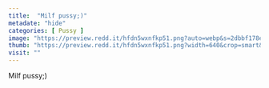 ```yaml
---
title:  "Milf pussy;)"
metadate: "hide"
categories: [ Pussy ]
image: "https://preview.redd.it/hfdn5wxnfkp51.png?auto=webp&s=2dbbf178e579df82661fb467c325847bff210527"
thumb: "https://preview.redd.it/hfdn5wxnfkp51.png?width=640&crop=smart&auto=webp&s=1ea0e6fd307744547836d99866741808cbaf83cd"
visit: ""
---
```

Milf pussy;)
